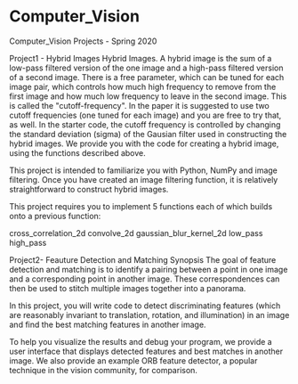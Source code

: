 # Computer_Vision
Computer_Vision Projects - Spring 2020


Project1 - Hybrid Images
Hybrid Images. A hybrid image is the sum of a low-pass filtered version of the one image and a high-pass filtered version of a second image. There is a free parameter, which can be tuned for each image pair, which controls how much high frequency to remove from the first image and how much low frequency to leave in the second image. This is called the "cutoff-frequency". In the paper it is suggested to use two cutoff frequencies (one tuned for each image) and you are free to try that, as well. In the starter code, the cutoff frequency is controlled by changing the standard deviation (sigma) of the Gausian filter used in constructing the hybrid images. 
We provide you with the code for creating a hybrid image, using the functions described above.

This project is intended to familiarize you with Python, NumPy and image filtering. Once you have created an image filtering function, it is relatively straightforward to construct hybrid images.

This project requires you to implement 5 functions each of which builds onto a previous function:

cross_correlation_2d
convolve_2d
gaussian_blur_kernel_2d
low_pass
high_pass

Project2- Feauture Detection and Matching
Synopsis
The goal of feature detection and matching is to identify a pairing between a point in one image and a corresponding point in another image. These correspondences can then be used to stitch multiple images together into a panorama.

In this project, you will write code to detect discriminating features (which are reasonably invariant to translation, rotation, and illumination) in an image and find the best matching features in another image.

To help you visualize the results and debug your program, we provide a user interface that displays detected features and best matches in another image. We also provide an example ORB feature detector, a popular technique in the vision community, for comparison.

